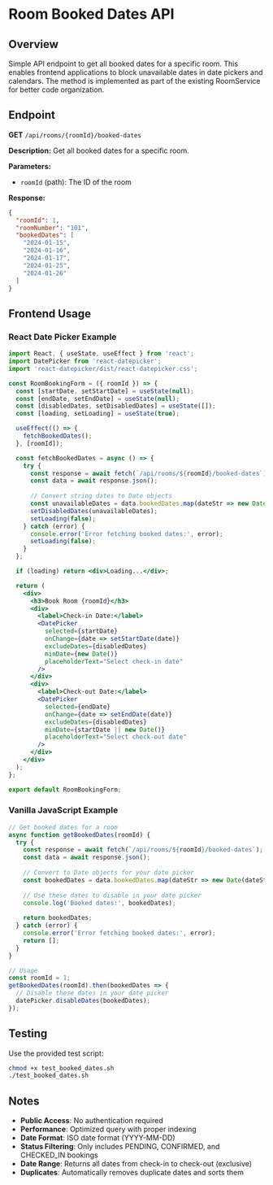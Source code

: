 # Room Booked Dates API

## Overview

Simple API endpoint to get all booked dates for a specific room. This enables frontend applications to block unavailable dates in date pickers and calendars. The method is implemented as part of the existing RoomService for better code organization.

## Endpoint

**GET** `/api/rooms/{roomId}/booked-dates`

**Description:** Get all booked dates for a specific room.

**Parameters:**
- `roomId` (path): The ID of the room

**Response:**
```json
{
  "roomId": 1,
  "roomNumber": "101",
  "bookedDates": [
    "2024-01-15",
    "2024-01-16", 
    "2024-01-17",
    "2024-01-25",
    "2024-01-26"
  ]
}
```

## Frontend Usage

### React Date Picker Example

```jsx
import React, { useState, useEffect } from 'react';
import DatePicker from 'react-datepicker';
import 'react-datepicker/dist/react-datepicker.css';

const RoomBookingForm = ({ roomId }) => {
  const [startDate, setStartDate] = useState(null);
  const [endDate, setEndDate] = useState(null);
  const [disabledDates, setDisabledDates] = useState([]);
  const [loading, setLoading] = useState(true);

  useEffect(() => {
    fetchBookedDates();
  }, [roomId]);

  const fetchBookedDates = async () => {
    try {
      const response = await fetch(`/api/rooms/${roomId}/booked-dates`);
      const data = await response.json();
      
      // Convert string dates to Date objects
      const unavailableDates = data.bookedDates.map(dateStr => new Date(dateStr));
      setDisabledDates(unavailableDates);
      setLoading(false);
    } catch (error) {
      console.error('Error fetching booked dates:', error);
      setLoading(false);
    }
  };

  if (loading) return <div>Loading...</div>;

  return (
    <div>
      <h3>Book Room {roomId}</h3>
      <div>
        <label>Check-in Date:</label>
        <DatePicker
          selected={startDate}
          onChange={date => setStartDate(date)}
          excludeDates={disabledDates}
          minDate={new Date()}
          placeholderText="Select check-in date"
        />
      </div>
      <div>
        <label>Check-out Date:</label>
        <DatePicker
          selected={endDate}
          onChange={date => setEndDate(date)}
          excludeDates={disabledDates}
          minDate={startDate || new Date()}
          placeholderText="Select check-out date"
        />
      </div>
    </div>
  );
};

export default RoomBookingForm;
```

### Vanilla JavaScript Example

```javascript
// Get booked dates for a room
async function getBookedDates(roomId) {
  try {
    const response = await fetch(`/api/rooms/${roomId}/booked-dates`);
    const data = await response.json();
    
    // Convert to Date objects for your date picker
    const bookedDates = data.bookedDates.map(dateStr => new Date(dateStr));
    
    // Use these dates to disable in your date picker
    console.log('Booked dates:', bookedDates);
    
    return bookedDates;
  } catch (error) {
    console.error('Error fetching booked dates:', error);
    return [];
  }
}

// Usage
const roomId = 1;
getBookedDates(roomId).then(bookedDates => {
  // Disable these dates in your date picker
  datePicker.disableDates(bookedDates);
});
```

## Testing

Use the provided test script:

```bash
chmod +x test_booked_dates.sh
./test_booked_dates.sh
```

## Notes

- **Public Access**: No authentication required
- **Performance**: Optimized query with proper indexing
- **Date Format**: ISO date format (YYYY-MM-DD)
- **Status Filtering**: Only includes PENDING, CONFIRMED, and CHECKED_IN bookings
- **Date Range**: Returns all dates from check-in to check-out (exclusive)
- **Duplicates**: Automatically removes duplicate dates and sorts them
